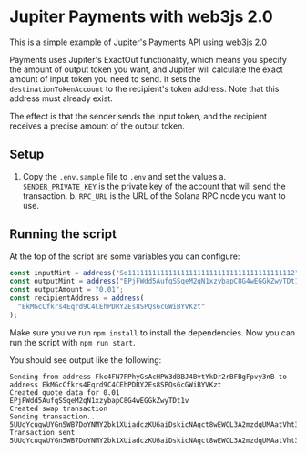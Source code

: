 # Jupiter Payments with web3js 2.0

This is a simple example of Jupiter's Payments API using web3js 2.0

Payments uses Jupiter's ExactOut functionality, which means you specify the amount of output token you want, and Jupiter will calculate the exact amount of input token you need to send. It sets the `destinationTokenAccount` to the recipient's token address. Note that this address must already exist.

The effect is that the sender sends the input token, and the recipient receives a precise amount of the output token.

## Setup

1. Copy the `.env.sample` file to `.env` and set the values
    a. `SENDER_PRIVATE_KEY` is the private key of the account that will send the transaction.
    b. `RPC_URL` is the URL of the Solana RPC node you want to use.

## Running the script

At the top of the script are some variables you can configure:

```ts
const inputMint = address("So11111111111111111111111111111111111111112"); // SOL
const outputMint = address("EPjFWdd5AufqSSqeM2qN1xzybapC8G4wEGGkZwyTDt1v"); // USDC
const outputAmount = "0.01";
const recipientAddress = address(
  "EkMGcCfkrs4Eqrd9C4CEhPDRY2Es8SPQs6cGWiBYVKzt"
);
```

Make sure you've run `npm install` to install the dependencies.
Now you can run the script with `npm run start`. 

You should see output like the following:

```
Sending from address Fkc4FN7PPhyGsAcHPW3dBBJ4BvtYkDr2rBFBgFpvy3nB to address EkMGcCfkrs4Eqrd9C4CEhPDRY2Es8SPQs6cGWiBYVKzt
Created quote data for 0.01 EPjFWdd5AufqSSqeM2qN1xzybapC8G4wEGGkZwyTDt1v
Created swap transaction
Sending transaction... 5UUqYcuqwUYGn5WB7DoYNMY2bk1XUiadczKU6aiDskicNAqct8wEWCL3A2mzdqUMAatVht3DSCzW8rgPnn18nHCP
Transaction sent 5UUqYcuqwUYGn5WB7DoYNMY2bk1XUiadczKU6aiDskicNAqct8wEWCL3A2mzdqUMAatVht3DSCzW8rgPnn18nHCP
```
